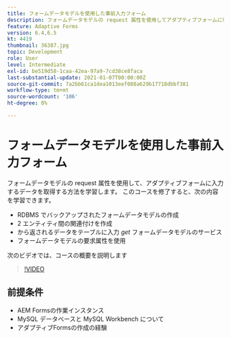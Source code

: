 ```yaml
---
title: フォームデータモデルを使用した事前入力フォーム
description: フォームデータモデルの request 属性を使用してアダプティブフォームに事前入力する
feature: Adaptive Forms
version: 6.4,6.5
kt: 4419
thumbnail: 36387.jpg
topic: Development
role: User
level: Intermediate
exl-id: be519d58-1caa-42ea-97a9-7cd38ce8faca
last-substantial-update: 2021-01-07T00:00:00Z
source-git-commit: 7a2bb61ca1dea1013eef088a629b17718dbbf381
workflow-type: tm+mt
source-wordcount: '106'
ht-degree: 0%

---
```


# フォームデータモデルを使用した事前入力フォーム

フォームデータモデルの request 属性を使用して、アダプティブフォームに入力するデータを取得する方法を学習します。
このコースを修了すると、次の内容を学習できます。

* RDBMS でバックアップされたフォームデータモデルの作成
* 2 エンティティ間の関連付けを作成
* から返されるデータをテーブルに入力 _get_ フォームデータモデルのサービス
* フォームデータモデルの要求属性を使用

次のビデオでは、コースの概要を説明します
>[!VIDEO](https://video.tv.adobe.com/v/36387/quality=9)

## 前提条件

* AEM Formsの作業インスタンス
* MySQL データベースと MySQL Workbench について
* アダプティブFormsの作成の経験
